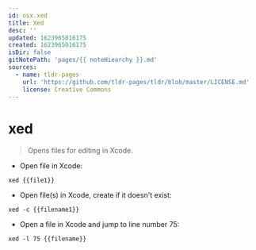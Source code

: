```yaml
---
id: osx.xed
title: Xed
desc: ''
updated: 1623965016175
created: 1623965016175
isDir: false
gitNotePath: 'pages/{{ noteHiearchy }}.md'
sources:
  - name: tldr-pages
    url: 'https://github.com/tldr-pages/tldr/blob/master/LICENSE.md'
    license: Creative Commons
---
```

# xed

> Opens files for editing in Xcode.

- Open file in Xcode:

`xed {{file1}}`

- Open file(s) in Xcode, create if it doesn't exist:

`xed -c {{filename1}}`

- Open a file in Xcode and jump to line number 75:

`xed -l 75 {{filename}}`

